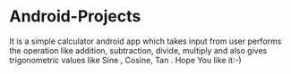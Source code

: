 # Android-Projects

It is a simple calculator android app which takes input from user performs the operation like addition, subtraction, divide, multiply
and also gives trigonometric values like Sine , Cosine, Tan .
Hope You like it:-)
